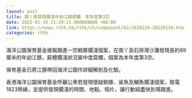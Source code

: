 ```yaml
---
layout: post
title: 南丫島發現擱淺年幼江豚屍體　本年度第3宗
date: 2022-01-10 21:29:21.000000000 +08:00
link: https://news.rthk.hk/rthk/ch/component/k2/1628224-20220110.htm
categories: rthk
---
```


海洋公園保育基金接報跟進一宗鯨豚擱淺個案，在南丫島石排灣沙灘發現長約89厘米的年幼江豚，屍體擱淺狀況屬中度腐爛，個案為本年度第3宗。

保育基金已將江豚帶回海洋公園作詳細解剖及化驗。

香港海洋公園保育基金呼籲公衆若發現懷疑鯨豚、鯊魚及鯆魚擱淺個案，致電1823熱線，並提供發現擱淺的時間、地點、相片，讓行動組盡快到場跟進。
